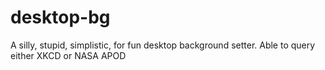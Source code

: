 desktop-bg
==========

A silly, stupid, simplistic, for fun desktop background setter. Able to query either XKCD or NASA APOD
